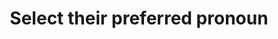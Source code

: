 ---
title: Select their preferred pronoun
permalink: /patterns/complete-a-profile/preferred-pronouns/
layout: styleguide
category: Patterns
lead: Help a user to ...select their preferred pronoun
---